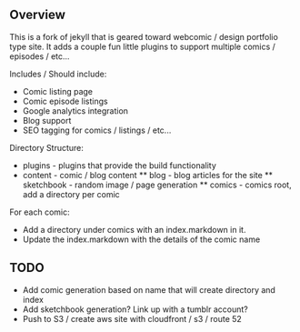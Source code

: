 

## Overview ## 

This is a fork of jekyll that is geared toward webcomic / design portfolio type site. It adds a couple fun little plugins to support multiple comics / episodes / etc...

Includes / Should include:
* Comic listing page
* Comic episode listings
* Google analytics integration
* Blog support
* SEO tagging for comics / listings / etc...


Directory Structure:
* plugins - plugins that provide the build functionality
* content - comic / blog content
** blog - blog articles for the site
** sketchbook - random image / page generation 
** comics - comics root, add a directory per comic 

For each comic:
* Add a directory under comics with an index.markdown in it.
* Update the index.markdown with the details of the comic name


## TODO ##
* Add comic generation based on name that will create directory and index
* Add sketchbook generation? Link up with a tumblr account?
* Push to S3 / create aws site with cloudfront / s3 / route 52
 
